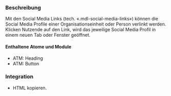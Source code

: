 ### Beschreibung
Mit den Social Media Links (tech. «.mdl-social-media-links») können die Social Media Profile einer Organisationseinheit oder Person verlinkt werden. Klicken Nutzende auf den Link, wird das jeweilige Social Media Profil in einem neuen Tab oder Fenster geöffnet.
 
#### Enthaltene Atome und Module
* ATM: Heading
* ATM: Button
 
### Integration
* HTML kopieren.

